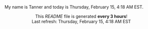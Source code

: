 My name is Tanner and today is Thursday, February 15, 4:18 AM EST.

<p align="center">This <i>README</i> file is generated <b>every 3 hours</b>!</br>Last refresh: Thursday, February 15, 4:18 AM EST<br /></p>
